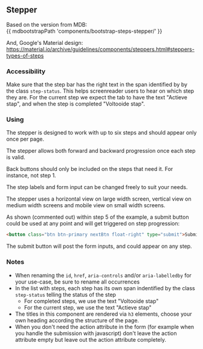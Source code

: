 ## Stepper

Based on the version from MDB:<br />
{{ mdbootstrapPath 'components/bootstrap-steps-stepper/' }}

And, Google's Material design:<br />
https://material.io/archive/guidelines/components/steppers.html#steppers-types-of-steps

### Accessibility

Make sure that the step bar has the right text in the span identified by by the class `step-status`. This helps screenreader users to hear on which step they are.
For the current step we expect the tab to have the text "Actieve stap", and when the step is completed "Voltooide stap".

### Using

The stepper is designed to work with up to six steps and should appear only once per page.

The stepper allows both forward and backward progression once each step is valid.

Back buttons should only be included on the steps that need it. For instance, not step 1.

The step labels and form input can be changed freely to suit your needs.

The stepper uses a horizontal view on large width screen, vertical view on medium width screens and mobile view on small width screens.

As shown (commented out) within step 5 of the example, a submit button could be used at any point and will get triggered on step progression:
```html
<button class="btn btn-primary nextBtn float-right" type="submit">Submit</button>
```
The submit button will post the form inputs, and could appear on any step.

### Notes

* When renaming the `id`, `href`, `aria-controls` and/or `aria-labelledby` for your use-case, be sure to rename all occurrences
* In the list with steps, each step has its own span indentified by the class `step-status` telling the status of the step
  * For completed steps, we use the text "Voltooide stap"
  * For the current step, we use the text "Actieve stap"
* The titles in this component are rendered via `h3` elements, choose your own heading according the structure of the page.
* When you don't need the action attribute in the form (for example when you handle the submission with javascript) don't leave the action attribute empty but leave out the action attribute completely.
